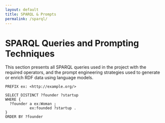 ```yaml
---
layout: default
title: SPARQL & Prompts
permalink: /sparql/
---
```


# SPARQL Queries and Prompting Techniques

This section presents all SPARQL queries used in the project with the required operators, and the prompt engineering strategies used to generate or enrich RDF data using language models.

```sparql
PREFIX ex: <http://example.org/>

SELECT DISTINCT ?founder ?startup
WHERE {
  ?founder a ex:Woman ;
           ex:founded ?startup .
}
ORDER BY ?founder
